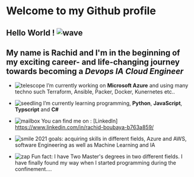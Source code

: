 

# Welcome to my Github profile



## Hello World ! ![wave](https://github.githubassets.com/images/icons/emoji/unicode/1f44b.png)




 ## My name is **Rachid** and I'm in the beginning of my exciting career- and life-changing journey towards becoming a ***Devops IA Cloud Engineer*** ##
 

-   ![telescope](https://github.githubassets.com/images/icons/emoji/unicode/1f52d.png)  I’m currently working on **Microsoft Azure** and using many techno such Terraform, Ansible, Packer, Docker, Kunernetes etc..
    
-   ![seedling](https://github.githubassets.com/images/icons/emoji/unicode/1f331.png)  I’m currently learning programming,  **Python**,  **JavaScript**,  **Typscript** and **C#**

-   ![mailbox](https://github.githubassets.com/images/icons/emoji/unicode/1f4eb.png)  You can find me on :  [LinkedIn]
https://www.linkedin.com/in/rachid-boubaya-b763a859/
    

-   ![smile](https://github.githubassets.com/images/icons/emoji/unicode/1f604.png) 2021 goals: acquiring skills in different fields, Azure and AWS, software Engineering as well as Machine Learning and IA
    
-   ![zap](https://github.githubassets.com/images/icons/emoji/unicode/26a1.png)  Fun fact: I have Two Master's degrees in two different fields. I have finally found my way when I started programming during the confinement....
    

